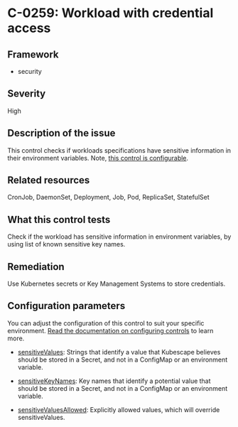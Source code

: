 # C-0259: Workload with credential access

## Framework
* security
 
## Severity
High

## Description of the issue
This control checks if workloads specifications have sensitive information in their environment variables. Note, [this control is configurable](#configuration-parameters).
 
## Related resources
CronJob, DaemonSet, Deployment, Job, Pod, ReplicaSet, StatefulSet
 
## What this control tests 
Check if the workload has sensitive information in environment variables, by using list of known sensitive key names.
 
## Remediation
Use Kubernetes secrets or Key Management Systems to store credentials.
 
## Configuration parameters 
 You can adjust the configuration of this control to suit your specific environment. [Read the documentation on configuring controls](../frameworks-and-controls/configuring-controls.md) to learn more.
 
* [sensitiveValues](../frameworks-and-controls/configuring-controls.md#sensitivevalues):
Strings that identify a value that Kubescape believes should be stored in a Secret, and not in a ConfigMap or an environment variable.
 
* [sensitiveKeyNames](../frameworks-and-controls/configuring-controls.md#sensitivekeynames):
Key names that identify a potential value that should be stored in a Secret, and not in a ConfigMap or an environment variable.
 
* [sensitiveValuesAllowed](../frameworks-and-controls/configuring-controls.md#sensitivevaluesallowed):
Explicitly allowed values, which will override sensitiveValues.
 
